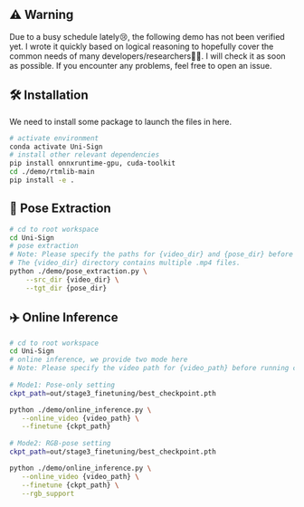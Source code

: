 ## ⚠️ Warning
Due to a busy schedule lately😢, the following demo has not been verified yet.  I wrote it quickly based on logical reasoning to hopefully cover the common needs of many developers/researchers🧑‍🎓. I will check it as soon as possible. If you encounter any problems, feel free to open an issue.

## 🛠️ Installation
We need to install some package to launch the files in here.
```bash
# activate environment
conda activate Uni-Sign
# install other relevant dependencies
pip install onnxruntime-gpu, cuda-toolkit
cd ./demo/rtmlib-main
pip install -e .
```

## 🦴 Pose Extraction
```bash
# cd to root workspace
cd Uni-Sign
# pose extraction
# Note: Please specify the paths for {video_dir} and {pose_dir} before running command
# The {video_dir} directory contains multiple .mp4 files.
python ./demo/pose_extraction.py \
    --src_dir {video_dir} \
    --tgt_dir {pose_dir}
```

## ✈️ Online Inference
```bash
# cd to root workspace
cd Uni-Sign
# online inference, we provide two mode here
# Note: Please specify the video path for {video_path} before running command
   
# Mode1: Pose-only setting
ckpt_path=out/stage3_finetuning/best_checkpoint.pth

python ./demo/online_inference.py \
   --online_video {video_path} \
   --finetune {ckpt_path}
   
# Mode2: RGB-pose setting
ckpt_path=out/stage3_finetuning/best_checkpoint.pth

python ./demo/online_inference.py \
   --online_video {video_path} \
   --finetune {ckpt_path} \
   --rgb_support
```
